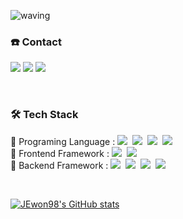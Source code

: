 ![waving](https://capsule-render.vercel.app/api?type=waving&height=250&text=Jewon%20Rho&fontAlignY=40&color=gradient)


<h3 align="left"> ☎️ Contact</h3>
<p align="left">
  <a href="https://velog.io/@jw4185" target="_blank"><img src="https://img.shields.io/badge/BLOG-20C997?style=for-the-badge&logo=Velog&logoColor=white"/></a>
  <a href="mailto:rhojewon@gmail.com" target="_blank"><img src="https://img.shields.io/badge/rhojewon@gmail.com-EA4335?style=for-the-badge&logo=Gmail&logoColor=white"/></a>
  <a href="https://www.instagram.com/jewon__n/
" target="_blank"><img src="https://img.shields.io/badge/jewon-E4405F?style=for-the-badge&logo=Instagram&logoColor=white"/></a>
</p>
<br>

<h3 align="left">🛠 Tech Stack</h3>
<p align="left">
  <text>📌 Programing Language : </text>
  <img src="https://img.shields.io/badge/Python-3766AB?style=flat-square&logo=Python&logoColor=white"/></a>&nbsp 
  <img src="https://img.shields.io/badge/Java-007396?style=flat-square&logo=Java&logoColor=white"/></a>&nbsp 
  <img src="https://img.shields.io/badge/C++-00599C?style=flat-square&logo=C%2B%2B&logoColor=white"/></a>&nbsp 
  <img src="https://img.shields.io/badge/C-A8B9CC?style=flat-square&logo=C&logoColor=white"/></a>&nbsp
  <br>
  <text>📌 Frontend Framework  : </text>
  <img src="https://img.shields.io/badge/Vue.js-4FC08D?style=flat-square&logo=Vue.js&logoColor=white"/></a>&nbsp 
  <img src="https://img.shields.io/badge/React-61DAFB?style=flat-square&logo=React&logoColor=white"/></a>&nbsp 
  <br>
  <text>📌 Backend Framework   : </text>
  <img src="https://img.shields.io/badge/SpringBoot-6DB33F?style=flat-square&logo=Spring&logoColor=white"/></a>&nbsp 
  <img src="https://img.shields.io/badge/Django-092E20?style=flat-square&logo=Django&logoColor=white"/></a>&nbsp 
  <img src="https://img.shields.io/badge/Mysql-E6B91E?style=flat-square&logo=MySql&logoColor=white"/></a>&nbsp 
  <img src="https://img.shields.io/badge/Docker-2496ED?style=flat-square&logo=Docker&logoColor=white"/></a>&nbsp 
</p>
<br>

[![JEwon98's GitHub stats](https://github-readme-stats.vercel.app/api?username=JEwon98&show_icons=true&theme=radical)](https://github.com/JEwon98/github-readme-stats)

<!-- [![JEwon98's GitHub stats](https://github-readme-stats.vercel.app/api/top-langs/?username=JEwon98&show_icons=true&layout=compact&theme=radical)](https://github.com/JEwon98/github-readme-stats) -->

<!--
**JEwon98/JEwon98** is a ✨ _special_ ✨ repository because its `README.md` (this file) appears on your GitHub profile.
### Hi there 👋

Here are some ideas to get you started:

- 🔭 I’m currently working on ...
- 🌱 I’m currently learning ...
- 👯 I’m looking to collaborate on ...
- 🤔 I’m looking for help with ...
- 💬 Ask me about ...
- 📫 How to reach me: ...
- 😄 Pronouns: ...
- ⚡ Fun fact: ...
-->
